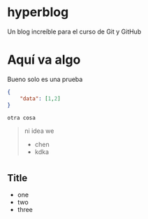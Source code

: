 # hyperblog
Un blog increíble para el curso de Git y GitHub

<h1>Aquí va algo</h1>
<p>Bueno solo es una prueba</p>

```json
{
    "data": [1,2]
}
```

```
otra cosa
```

>ni idea we
> * chen
> * kdka
#

## Title
* one
* two
* three

